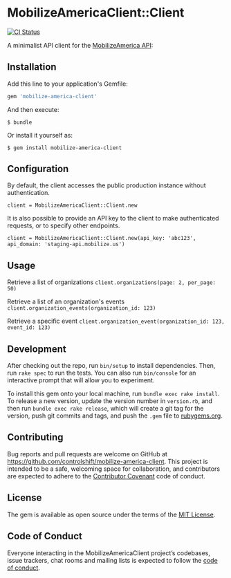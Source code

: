 # MobilizeAmericaClient::Client

[![CI Status](https://github.com/controlshift/mobilize_america_client/actions/workflows/ci.yml/badge.svg)](https://github.com/controlshift/mobilize_america_client/actions/workflows/ci.yml)

A minimalist API client for the [MobilizeAmerica API](https://github.com/mobilizeamerica/api):

## Installation

Add this line to your application's Gemfile:

```ruby
gem 'mobilize-america-client'
```

And then execute:

    $ bundle

Or install it yourself as:

    $ gem install mobilize-america-client

## Configuration

By default, the client accesses the public production instance without authentication. 

`client = MobilizeAmericaClient::Client.new`

It is also possible to provide an API key to the client to make authenticated requests, or to specify
other endpoints. 

`client = MobilizeAmericaClient::Client.new(api_key: 'abc123', api_domain: 'staging-api.mobilize.us')`


## Usage

Retrieve a list of organizations
`client.organizations(page: 2, per_page: 50)`


Retrieve a list of an organization's events
`client.organization_events(organization_id: 123)`

Retrieve a specific event
`client.organization_event(organization_id: 123, event_id: 123)`


## Development

After checking out the repo, run `bin/setup` to install dependencies. Then, run `rake spec` to run the tests. You can also run `bin/console` for an interactive prompt that will allow you to experiment.

To install this gem onto your local machine, run `bundle exec rake install`. To release a new version, update the version number in `version.rb`, and then run `bundle exec rake release`, which will create a git tag for the version, push git commits and tags, and push the `.gem` file to [rubygems.org](https://rubygems.org).

## Contributing

Bug reports and pull requests are welcome on GitHub at https://github.com/controlshift/mobilize-america-client. This project is intended to be a safe, welcoming space for collaboration, and contributors are expected to adhere to the [Contributor Covenant](http://contributor-covenant.org) code of conduct.

## License

The gem is available as open source under the terms of the [MIT License](https://opensource.org/licenses/MIT).

## Code of Conduct

Everyone interacting in the MobilizeAmericaClient project’s codebases, issue trackers, chat rooms and mailing lists is expected to follow the [code of conduct](https://github.com/controlshift/mobilize-america-client/blob/master/CODE_OF_CONDUCT.md).
